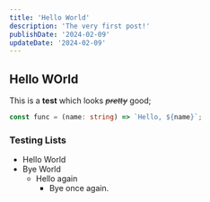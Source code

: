 ```yaml
---
title: 'Hello World'
description: 'The very first post!'
publishDate: '2024-02-09'
updateDate: '2024-02-09'
---
```


## Hello WOrld

This is a **test** which looks ~~_pretty_~~ good;

```typescript
const func = (name: string) => `Hello, ${name}`;
```

### Testing Lists

- Hello World
- Bye World
  - Hello again
    - Bye once again.
